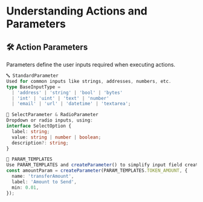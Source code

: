 # Understanding Actions and Parameters

## 🛠️ Action Parameters

Parameters define the user inputs required when executing actions.

```typescript
🔤 StandardParameter
Used for common inputs like strings, addresses, numbers, etc.
type BaseInputType =
  | 'address' | 'string' | 'bool' | 'bytes'
  | 'int' | 'uint' | 'text' | 'number'
  | 'email' | 'url' | 'datetime' | 'textarea';

🔽 SelectParameter & RadioParameter
Dropdown or radio inputs, using:
interface SelectOption {
  label: string;
  value: string | number | boolean;
  description?: string;
}

🧰 PARAM_TEMPLATES
Use PARAM_TEMPLATES and createParameter() to simplify input field creation:
const amountParam = createParameter(PARAM_TEMPLATES.TOKEN_AMOUNT, {
  name: 'transferAmount',
  label: 'Amount to Send',
  min: 0.01,
});

```